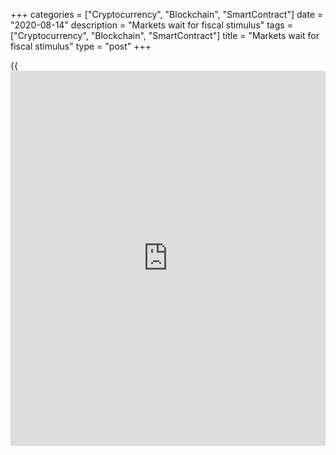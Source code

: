 +++
categories = ["Cryptocurrency", "Blockchain", "SmartContract"]
date = "2020-08-14"
description = "Markets wait for fiscal stimulus"
tags = ["Cryptocurrency", "Blockchain", "SmartContract"]
title = "Markets wait for fiscal stimulus"
type = "post"
+++

{{<iframe id="large-banner" src="https://www.bounty.group/#slide=1.0" width="100%" height="600" scrolling="no" style="border: 0px solid rgb(216, 221, 230); border-radius: 3px;">}}

August 14, 2020

August 14, 2020

Is the US printing press broken?Dmitri Demidenko

## Democrats and Republicans haggle over every cent and make financial
markets nervous

It’s easier to deal with the fact money is evil when you’ve got lots of
money. [S&P 500][1] soared by 51% from March’s trough within 100 days on
a significant monetary stimulus. It’s been the best upsurge since 1933.
The Fed doesn’t seem to lack for money. However, the Central Bank
summons the Congress and the White House to extend financial support,
while Donald Trump says state governors can afford to provide some
money. So my question is: is the US printing press broken?

The lawmakers had no difficulty providing the first $3 trillion to
support the collapsing economy, but providing another relief package is
taking a much bigger effort. Treasury Secretary Steven Mnuchin says that
Nancy Pelosi,

Speaker of the US House of Representatives doesn’t want to talk to him
until he consents to provide another $2 trillion. Keep in touch! And
drop in when you’ve got money.

Can this all be about gender issues? Men have never understood women:

> \- What would you like, Nancy?

>

> \- I want to be happy!

>

> \- New shoes, then?

>

> \- Exactly!

![LiteForex: Markets wait for fiscal stimulus][2]

The same about the fiscal stimulus:

> \- Nancy, do you think $1 trillion would be enough?

>

> \- No, I don’t, she agreed.

Men’s inner world is more complex, while women’s one is more
unpredictable. Whatever all this may be about, the confrontation between
the Republicans and the Democrats, the main current topic in the
financial markets, has dragged on.

S&P 500 had been growing on expectations that the deal would be finally
concluded. Then Trump ridiculed his opponents’ demands, related a relief
package to mail voting cancellation, and asked state governors to
provide money. Thus, [investor](https://www.fintechee.com/tutorial-for-forex-trading/investor-mode/)s could smell a rat.  However, the local
authorities complained about the pandemic-driven lack of money, which
made Trump look even more ridiculous:

> \- Why does this monument portray the president in such an indecent
pose?

>

> \- He was supposed to be on a horse, but the city council didn’t have
enough money for a horse.

![LiteForex: Markets wait for fiscal stimulus][3]

Trump’s resistance may seem unexpected, even more so because he wasn’t
used to sparing money before. Massive tax reform and the first round of
fiscal stimuli prove that. The man’s main principle was “after us the
deluge” for sure, but the situation changed as the elections are getting
closer. The Democrats will most likely manage to portray the support for
the unemployed as their victory, which will raise Joe Biden’s rating
even higher.

![LiteForex: Markets wait for fiscal stimulus][4]

Trump will have to hold on January’s trade deal with China. China
doesn’t fulfil its obligations to buy American products, but the paradox
is that trading is almost the only sector of the China-US cooperation.
Beijing says that beautiful flowers don’t grow in harsh conditions. I
hope they won’t die entirely after the US Trade Representative Robert
Lighthizer and China’s Vice Premier Liu He meet on 15th August.

* * *

P.S. Did you like my article? Share it in social networks: it will be
the best “thank you" :)

Ask me questions and comment below. I’ll be glad to answer your
questions and give necessary explanations.

 **Useful links:**

  * I recommend trying to trade with a reliable broker [here][5]. The system allows you to trade by yourself or copy successful traders from all across the globe.
  * Use my promo-code BLOG for getting deposit bonus 50% on LiteForex platform. Just enter this code in the appropriate field while [depositing][6] your trading account.
  * Telegram channel with high-quality analytics, Forex reviews, training articles, and other useful things for traders <t.me/liteforex>



## Price chart of SPX in real time mode

![Is the US printing press broken?][7]

The content of this article reflects the author’s opinion and does not
necessarily reflect the official position of LiteForex. The material
published on this page is provided for informational purposes only and
should not be considered as the provision of investment advice for the
purposes of Directive 2004/39/EC.

Rate this article:

{{value}}

( {{count}} {{title}} )

   1. my.liteforex.com/trading/chart?symbol=SPX&returnUrl=true
   2. cdn.liteforex.com/cache/uploads/blog_post/chatty-forex/woman-14-08-20.jpg?w=30&s=f154f1cc167adc8c172baf13bd9cbbb3
   3. cdn.liteforex.com/cache/uploads/blog_post/chatty-forex/trump-14-08-20.jpg?w=30&s=00e4d4fe0df58e60f525fac1101e5c2c
   4. cdn.liteforex.com/cache/uploads/blog_post/chatty-forex/elections-14-08-20.jpg?w=30&s=8ee4730f114b1ea8273947ef034573c4
   5. my.liteforex.com/?category=chatty-forex&slug=is-the-us-printing-press-broken&openPopup=%2Fregistration%2Fpopup&utm_source=blog&utm_medium=article&utm_campaign=bonus
   6. my.liteforex.com/deposit/?category=chatty-forex&slug=is-the-us-printing-press-broken&promo_code=BLOG&utm_source=blog&utm_medium=article&utm_campaign=bonus
   7. cdn.liteforex.com/cache/uploads/blog_post/chatty-forex/liteforex-blog-dollar-14-08-20.jpg?q=75&w=1000&s=7ab7df2a2e03eecdb21fb9503c2eee84